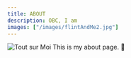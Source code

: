 ```yaml
---
title: ABOUT
description: OBC, I am
images: ["/images/flintAndMe2.jpg"]
---
```



![Tout sur Moi](/images/flintAndMe2.jpg)
This is my about page. :wave:
